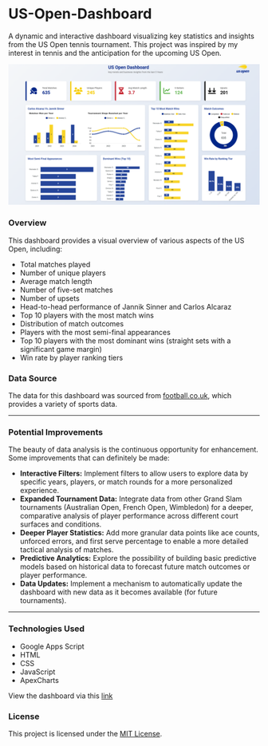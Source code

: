 # US-Open-Dashboard
A dynamic and interactive dashboard visualizing key statistics and insights from the US Open tennis tournament. This project was inspired by my interest in tennis and the anticipation for the upcoming US Open.


![Dashboard Screenshot](Dashboard/dashboard.png)

### Overview

This dashboard provides a visual overview of various aspects of the US Open, including:

-   Total matches played
-   Number of unique players
-   Average match length
-   Number of five-set matches
-   Number of upsets
-   Head-to-head performance of Jannik Sinner and Carlos Alcaraz
-   Top 10 players with the most match wins
-   Distribution of match outcomes
-   Players with the most semi-final appearances
-   Top 10 players with the most dominant wins (straight sets with a significant game margin)
-   Win rate by player ranking tiers

### Data Source

The data for this dashboard was sourced from [football.co.uk](https://www.football.co.uk/), which provides a variety of sports data.


---

### Potential Improvements

The beauty of data analysis is the continuous opportunity for enhancement. Some improvements that can definitely be made:

-   **Interactive Filters:** Implement filters to allow users to explore data by specific years, players, or match rounds for a more personalized experience.
-   **Expanded Tournament Data:** Integrate data from other Grand Slam tournaments (Australian Open, French Open, Wimbledon) for a deeper, comparative analysis of player performance across different court surfaces and conditions.
-   **Deeper Player Statistics:** Add more granular data points like ace counts, unforced errors, and first serve percentage to enable a more detailed tactical analysis of matches.
-   **Predictive Analytics:** Explore the possibility of building basic predictive models based on historical data to forecast future match outcomes or player performance.
-   **Data Updates:** Implement a mechanism to automatically update the dashboard with new data as it becomes available (for future tournaments).


---

### Technologies Used

-   Google Apps Script
-   HTML
-   CSS
-   JavaScript
-   ApexCharts


View the dashboard via this [link](https://script.google.com/macros/s/AKfycbyHmeBUuxO4aLcjbmJHwpuJ89mc0F-QGBhO5RRIJkE/dev)

### License

This project is licensed under the [MIT License](LICENSE).
